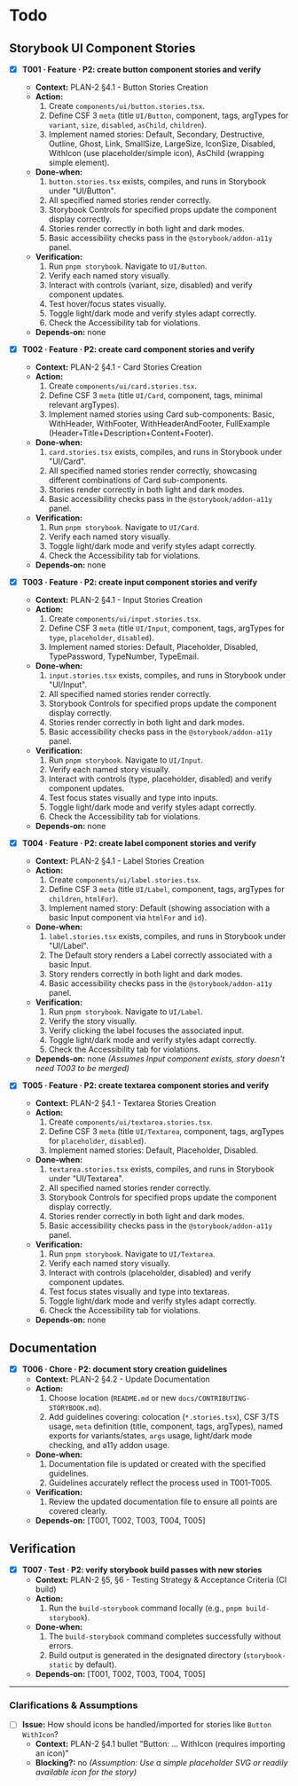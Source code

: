 # Todo

## Storybook UI Component Stories

- [x] **T001 · Feature · P2: create button component stories and verify**

  - **Context:** PLAN-2 §4.1 - Button Stories Creation
  - **Action:**
    1. Create `components/ui/button.stories.tsx`.
    2. Define CSF 3 `meta` (title `UI/Button`, component, tags, argTypes for `variant`, `size`, `disabled`, `asChild`, `children`).
    3. Implement named stories: Default, Secondary, Destructive, Outline, Ghost, Link, SmallSize, LargeSize, IconSize, Disabled, WithIcon (use placeholder/simple icon), AsChild (wrapping simple element).
  - **Done‑when:**
    1. `button.stories.tsx` exists, compiles, and runs in Storybook under "UI/Button".
    2. All specified named stories render correctly.
    3. Storybook Controls for specified props update the component display correctly.
    4. Stories render correctly in both light and dark modes.
    5. Basic accessibility checks pass in the `@storybook/addon-a11y` panel.
  - **Verification:**
    1. Run `pnpm storybook`. Navigate to `UI/Button`.
    2. Verify each named story visually.
    3. Interact with controls (variant, size, disabled) and verify component updates.
    4. Test hover/focus states visually.
    5. Toggle light/dark mode and verify styles adapt correctly.
    6. Check the Accessibility tab for violations.
  - **Depends‑on:** none

- [x] **T002 · Feature · P2: create card component stories and verify**

  - **Context:** PLAN-2 §4.1 - Card Stories Creation
  - **Action:**
    1. Create `components/ui/card.stories.tsx`.
    2. Define CSF 3 `meta` (title `UI/Card`, component, tags, minimal relevant argTypes).
    3. Implement named stories using Card sub-components: Basic, WithHeader, WithFooter, WithHeaderAndFooter, FullExample (Header+Title+Description+Content+Footer).
  - **Done‑when:**
    1. `card.stories.tsx` exists, compiles, and runs in Storybook under "UI/Card".
    2. All specified named stories render correctly, showcasing different combinations of Card sub-components.
    3. Stories render correctly in both light and dark modes.
    4. Basic accessibility checks pass in the `@storybook/addon-a11y` panel.
  - **Verification:**
    1. Run `pnpm storybook`. Navigate to `UI/Card`.
    2. Verify each named story visually.
    3. Toggle light/dark mode and verify styles adapt correctly.
    4. Check the Accessibility tab for violations.
  - **Depends‑on:** none

- [x] **T003 · Feature · P2: create input component stories and verify**

  - **Context:** PLAN-2 §4.1 - Input Stories Creation
  - **Action:**
    1. Create `components/ui/input.stories.tsx`.
    2. Define CSF 3 `meta` (title `UI/Input`, component, tags, argTypes for `type`, `placeholder`, `disabled`).
    3. Implement named stories: Default, Placeholder, Disabled, TypePassword, TypeNumber, TypeEmail.
  - **Done‑when:**
    1. `input.stories.tsx` exists, compiles, and runs in Storybook under "UI/Input".
    2. All specified named stories render correctly.
    3. Storybook Controls for specified props update the component display correctly.
    4. Stories render correctly in both light and dark modes.
    5. Basic accessibility checks pass in the `@storybook/addon-a11y` panel.
  - **Verification:**
    1. Run `pnpm storybook`. Navigate to `UI/Input`.
    2. Verify each named story visually.
    3. Interact with controls (type, placeholder, disabled) and verify component updates.
    4. Test focus states visually and type into inputs.
    5. Toggle light/dark mode and verify styles adapt correctly.
    6. Check the Accessibility tab for violations.
  - **Depends‑on:** none

- [x] **T004 · Feature · P2: create label component stories and verify**

  - **Context:** PLAN-2 §4.1 - Label Stories Creation
  - **Action:**
    1. Create `components/ui/label.stories.tsx`.
    2. Define CSF 3 `meta` (title `UI/Label`, component, tags, argTypes for `children`, `htmlFor`).
    3. Implement named story: Default (showing association with a basic Input component via `htmlFor` and `id`).
  - **Done‑when:**
    1. `label.stories.tsx` exists, compiles, and runs in Storybook under "UI/Label".
    2. The Default story renders a Label correctly associated with a basic Input.
    3. Story renders correctly in both light and dark modes.
    4. Basic accessibility checks pass in the `@storybook/addon-a11y` panel.
  - **Verification:**
    1. Run `pnpm storybook`. Navigate to `UI/Label`.
    2. Verify the story visually.
    3. Verify clicking the label focuses the associated input.
    4. Toggle light/dark mode and verify styles adapt correctly.
    5. Check the Accessibility tab for violations.
  - **Depends‑on:** none _(Assumes Input component exists, story doesn't need T003 to be merged)_

- [x] **T005 · Feature · P2: create textarea component stories and verify**
  - **Context:** PLAN-2 §4.1 - Textarea Stories Creation
  - **Action:**
    1. Create `components/ui/textarea.stories.tsx`.
    2. Define CSF 3 `meta` (title `UI/Textarea`, component, tags, argTypes for `placeholder`, `disabled`).
    3. Implement named stories: Default, Placeholder, Disabled.
  - **Done‑when:**
    1. `textarea.stories.tsx` exists, compiles, and runs in Storybook under "UI/Textarea".
    2. All specified named stories render correctly.
    3. Storybook Controls for specified props update the component display correctly.
    4. Stories render correctly in both light and dark modes.
    5. Basic accessibility checks pass in the `@storybook/addon-a11y` panel.
  - **Verification:**
    1. Run `pnpm storybook`. Navigate to `UI/Textarea`.
    2. Verify each named story visually.
    3. Interact with controls (placeholder, disabled) and verify component updates.
    4. Test focus states visually and type into textareas.
    5. Toggle light/dark mode and verify styles adapt correctly.
    6. Check the Accessibility tab for violations.
  - **Depends‑on:** none

## Documentation

- [x] **T006 · Chore · P2: document story creation guidelines**
  - **Context:** PLAN-2 §4.2 - Update Documentation
  - **Action:**
    1. Choose location (`README.md` or new `docs/CONTRIBUTING-STORYBOOK.md`).
    2. Add guidelines covering: colocation (`*.stories.tsx`), CSF 3/TS usage, `meta` definition (title, component, tags, argTypes), named exports for variants/states, `args` usage, light/dark mode checking, and a11y addon usage.
  - **Done‑when:**
    1. Documentation file is updated or created with the specified guidelines.
    2. Guidelines accurately reflect the process used in T001-T005.
  - **Verification:**
    1. Review the updated documentation file to ensure all points are covered clearly.
  - **Depends‑on:** [T001, T002, T003, T004, T005]

## Verification

- [x] **T007 · Test · P2: verify storybook build passes with new stories**
  - **Context:** PLAN-2 §5, §6 - Testing Strategy & Acceptance Criteria (CI build)
  - **Action:**
    1. Run the `build-storybook` command locally (e.g., `pnpm build-storybook`).
  - **Done‑when:**
    1. The `build-storybook` command completes successfully without errors.
    2. Build output is generated in the designated directory (`storybook-static` by default).
  - **Depends‑on:** [T001, T002, T003, T004, T005]

---

### Clarifications & Assumptions

- [ ] **Issue:** How should icons be handled/imported for stories like `Button` `WithIcon`?
  - **Context:** PLAN-2 §4.1 bullet "Button: ... WithIcon (requires importing an icon)"
  - **Blocking?:** no _(Assumption: Use a simple placeholder SVG or readily available icon for the story)_
